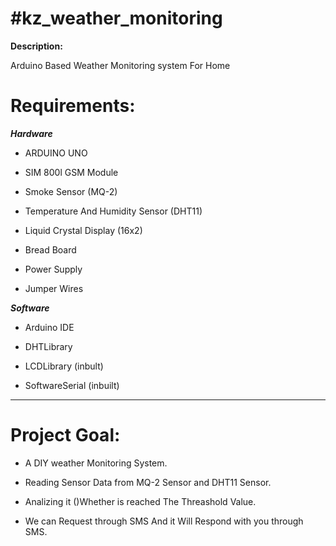 **#kz_weather_monitoring**
=
**Description:**

Arduino Based Weather Monitoring system For Home

**Requirements:**
=

***Hardware***

- ARDUINO UNO

- SIM 800l GSM Module

- Smoke Sensor \(MQ-2\)

- Temperature And Humidity Sensor \(DHT11\)

- Liquid Crystal Display \(16x2\)

- Bread Board

- Power Supply

- Jumper Wires

***Software***
  
- Arduino IDE

- DHTLibrary

- LCDLibrary \(inbult\)

- SoftwareSerial \(inbuilt\)

-------------------------------------
Project Goal:
=

* A DIY weather Monitoring System.
  
* Reading Sensor Data from MQ-2 Sensor and DHT11 Sensor.
  
* Analizing it ()Whether is reached The Threashold Value.
  
* We can Request through SMS And it Will Respond with you through SMS.

